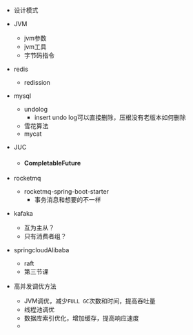 + 设计模式

+ JVM
  + jvm参数
  + jvm工具
  + 字节码指令
  
+ redis
  
  + redission
  
+ mysql
  + undolog
    + insert undo log可以直接删除，压根没有老版本如何删除
  + 雪花算法
  + mycat
  
+ JUC
  
  + #### CompletableFuture
  
+ rocketmq

  + rocketmq-spring-boot-starter
    + 事务消息和想要的不一样
  
+ kafaka

  + 互为主从？
  + 只有消费者组？
  
+ springcloudAlibaba

  + raft
  + 第三节课





+ 高并发调优方法
  + JVM调优，减少`FULL GC`次数和时间，提高吞吐量
  + 线程池调优
  + 数据库索引优化，增加缓存，提高响应速度
  + 